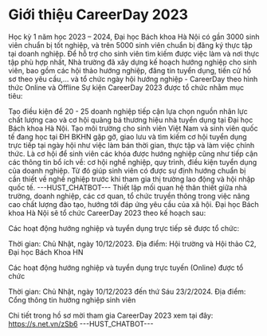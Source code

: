 # Giới thiệu CareerDay 2023

Học kỳ 1 năm học 2023 – 2024, Đại học Bách khoa Hà Nội có gần 3000 sinh viên chuẩn bị tốt nghiệp, và trên 5000 sinh viên chuẩn bị đăng ký thực tập tại doanh nghiệp. Để hỗ trợ cho sinh viên tìm kiếm được việc làm và nơi thực tập phù hợp nhất, Nhà trường đã xây dựng kế hoạch hướng nghiệp cho sinh viên, bao gồm các hội thảo hướng nghiệp, đăng tin tuyển dụng, tiến cử hồ sơ theo yêu cầu,… và tổ chức ngày hội hướng nghiệp - CareerDay theo hình thức Online và Offline
Sự kiện CareerDay 2023 được tổ chức nhằm mục tiêu:

Tạo điều kiện để 20 - 25 doanh nghiệp tiếp cận lựa chọn nguồn nhân lực chất lượng cao và cơ hội quảng bá thương hiệu nhà tuyển dụng tại Đại học Bách khoa Hà Nội. Tạo môi trường cho sinh viên Việt Nam và sinh viên quốc tế đang học tại ĐH BKHN gặp gỡ, giao lưu và tìm kiếm cơ hội tuyển dụng trực tiếp tại ngày hội như việc làm bán thời gian, thực tập và làm việc chính thức. Là cơ hội để sinh viên các khóa được hướng nghiệp cũng như tiếp cận các thông tin bổ ích về: cơ hội nghề nghiệp, quy trình, điều kiện tuyển dụng của doanh nghiệp. Từ đó giúp sinh viên có được sự định hướng chuẩn bị cần thiết về nghề nghiệp trước khi tham gia thị trường lao động và hội nhập quốc tế. 
 ---HUST_CHATBOT---
Thiết lập mối quan hệ thân thiết giữa nhà trường, doanh nghiệp, các cơ quan, tổ chức truyền thông trong việc nâng cao chất lượng đào tạo, hướng tới đáp ứng yêu cầu của xã hội. Đại học Bách khoa Hà Nội sẽ tổ chức CareerDay 2023 theo kế hoạch sau:

Các hoạt động hướng nghiệp và tuyển dụng trực tiếp sẽ được tổ chức:

Thời gian: Chủ Nhật, ngày 10/12/2023. Địa điểm: Hội trường và Hội thảo C2, Đại học Bách Khoa HN

Các hoạt động hướng nghiệp và tuyển dụng trực tuyến (Online) được tổ chức

Thời gian: Chủ Nhật, ngày 10/12/2023 đến thứ Sáu 23/2/2024. Địa điểm: Cổng thông tin hướng nghiệp sinh viên

Chi tiết trong hồ sơ mời tham gia CareerDay 2023 xem tại đây: https://s.net.vn/zSb6 
 ---HUST_CHATBOT---